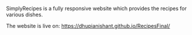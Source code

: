SimplyRecipes is a fully responsive website which provides the recipes for various dishes.

The website is live on: https://dhupianishant.github.io/RecipesFinal/
